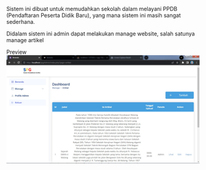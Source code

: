 Sistem ini dibuat untuk memudahkan sekolah dalam melayani PPDB (Pendaftaran Peserta Didik Baru), yang mana sistem ini masih sangat sederhana.

Didalam sistem ini admin dapat melakukan manage website, salah satunya manage artikel

Preview
![screenshot](assets/screenshot/screenshot1.jpeg)
